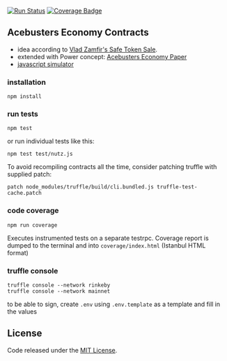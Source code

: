 [![Run Status](https://api.shippable.com/projects/58edf58cbe95a307002d2864/badge?branch=master)](https://app.shippable.com/github/acebusters/economy)
[![Coverage Badge](https://api.shippable.com/projects/58edf58cbe95a307002d2864/coverageBadge?branch=master)](https://app.shippable.com/github/acebusters/economy)

## Acebusters Economy Contracts

- idea according to [Vlad Zamfir's Safe Token Sale](https://medium.com/@Vlad_Zamfir/a-safe-token-sale-mechanism-8d73c430ddd1).
- extended with Power concept: [Acebusters Economy Paper](http://www.acebusters.com/files/The%20Acebusters%20Economy.pdf)
- [javascript simulator](http://acebusters.com/economy.html)

### installation

```
npm install
```

### run tests

```
npm test
```

or run individual tests like this:

```
npm test test/nutz.js
```

To avoid recompiling contracts all the time, consider patching truffle with supplied patch:
```
patch node_modules/truffle/build/cli.bundled.js truffle-test-cache.patch
```

### code coverage

```
npm run coverage
```

Executes instrumented tests on a separate testrpc. Coverage report is dumped to the terminal and into `coverage/index.html` (Istanbul HTML format)


### truffle console

```
truffle console --network rinkeby
truffle console --network mainnet
```

to be able to sign, create `.env` using `.env.template` as a template and fill in the values

## License
Code released under the [MIT License](https://github.com/acebusters/economy/blob/master/LICENSE).
